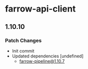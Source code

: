# farrow-api-client

## 1.10.10

### Patch Changes

- Init commit
- Updated dependencies [undefined]
  - farrow-pipeline@1.10.7
